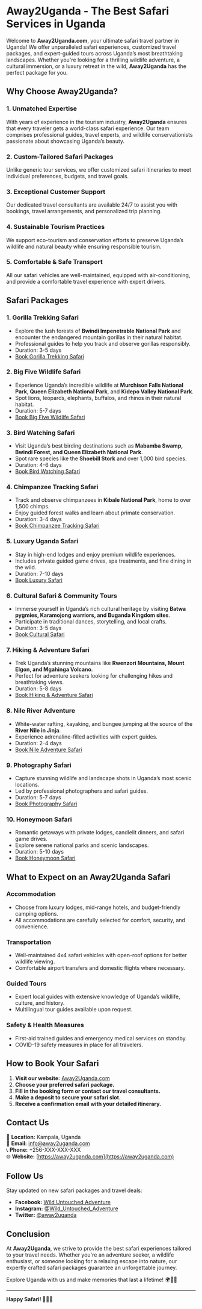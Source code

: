 # Away2Uganda - The Best Safari Services in Uganda

Welcome to **Away2Uganda.com**, your ultimate safari travel partner in Uganda! We offer unparalleled safari experiences, customized travel packages, and expert-guided tours across Uganda’s most breathtaking landscapes. Whether you're looking for a thrilling wildlife adventure, a cultural immersion, or a luxury retreat in the wild, **Away2Uganda** has the perfect package for you.

## Why Choose Away2Uganda?

### 1. Unmatched Expertise
With years of experience in the tourism industry, **Away2Uganda** ensures that every traveler gets a world-class safari experience. Our team comprises professional guides, travel experts, and wildlife conservationists passionate about showcasing Uganda’s beauty.

### 2. Custom-Tailored Safari Packages
Unlike generic tour services, we offer customized safari itineraries to meet individual preferences, budgets, and travel goals.

### 3. Exceptional Customer Support
Our dedicated travel consultants are available 24/7 to assist you with bookings, travel arrangements, and personalized trip planning.

### 4. Sustainable Tourism Practices
We support eco-tourism and conservation efforts to preserve Uganda’s wildlife and natural beauty while ensuring responsible tourism.

### 5. Comfortable & Safe Transport
All our safari vehicles are well-maintained, equipped with air-conditioning, and provide a comfortable travel experience with expert drivers.

## **Safari Packages**

### 1. **Gorilla Trekking Safari**
- Explore the lush forests of **Bwindi Impenetrable National Park** and encounter the endangered mountain gorillas in their natural habitat.
- Professional guides to help you track and observe gorillas responsibly.
- Duration: 3-5 days
- [Book Gorilla Trekking Safari](https://away2uganda.com/gorilla-trekking-safari)

### 2. **Big Five Wildlife Safari**
- Experience Uganda’s incredible wildlife at **Murchison Falls National Park**, **Queen Elizabeth National Park**, and **Kidepo Valley National Park**.
- Spot lions, leopards, elephants, buffalos, and rhinos in their natural habitat.
- Duration: 5-7 days
- [Book Big Five Wildlife Safari](https://away2uganda.com/big-five-safari)

### 3. **Bird Watching Safari**
- Visit Uganda’s best birding destinations such as **Mabamba Swamp, Bwindi Forest, and Queen Elizabeth National Park**.
- Spot rare species like the **Shoebill Stork** and over 1,000 bird species.
- Duration: 4-6 days
- [Book Bird Watching Safari](https://away2uganda.com/bird-watching-safari)

### 4. **Chimpanzee Tracking Safari**
- Track and observe chimpanzees in **Kibale National Park**, home to over 1,500 chimps.
- Enjoy guided forest walks and learn about primate conservation.
- Duration: 3-4 days
- [Book Chimpanzee Tracking Safari](https://away2uganda.com/chimpanzee-tracking)

### 5. **Luxury Uganda Safari**
- Stay in high-end lodges and enjoy premium wildlife experiences.
- Includes private guided game drives, spa treatments, and fine dining in the wild.
- Duration: 7-10 days
- [Book Luxury Safari](https://away2uganda.com/luxury-safari)

### 6. **Cultural Safari & Community Tours**
- Immerse yourself in Uganda’s rich cultural heritage by visiting **Batwa pygmies, Karamojong warriors, and Buganda Kingdom sites**.
- Participate in traditional dances, storytelling, and local crafts.
- Duration: 3-5 days
- [Book Cultural Safari](https://away2uganda.com/cultural-safari)

### 7. **Hiking & Adventure Safari**
- Trek Uganda’s stunning mountains like **Rwenzori Mountains, Mount Elgon, and Mgahinga Volcano**.
- Perfect for adventure seekers looking for challenging hikes and breathtaking views.
- Duration: 5-8 days
- [Book Hiking & Adventure Safari](https://away2uganda.com/hiking-adventure)

### 8. **Nile River Adventure**
- White-water rafting, kayaking, and bungee jumping at the source of the **River Nile in Jinja**.
- Experience adrenaline-filled activities with expert guides.
- Duration: 2-4 days
- [Book Nile Adventure Safari](https://away2uganda.com/nile-adventure)

### 9. **Photography Safari**
- Capture stunning wildlife and landscape shots in Uganda’s most scenic locations.
- Led by professional photographers and safari guides.
- Duration: 5-7 days
- [Book Photography Safari](https://away2uganda.com/photography-safari)

### 10. **Honeymoon Safari**
- Romantic getaways with private lodges, candlelit dinners, and safari game drives.
- Explore serene national parks and scenic landscapes.
- Duration: 5-10 days
- [Book Honeymoon Safari](https://away2uganda.com/contact)

## **What to Expect on an Away2Uganda Safari**

### **Accommodation**
- Choose from luxury lodges, mid-range hotels, and budget-friendly camping options.
- All accommodations are carefully selected for comfort, security, and convenience.

### **Transportation**
- Well-maintained 4x4 safari vehicles with open-roof options for better wildlife viewing.
- Comfortable airport transfers and domestic flights where necessary.

### **Guided Tours**
- Expert local guides with extensive knowledge of Uganda’s wildlife, culture, and history.
- Multilingual tour guides available upon request.

### **Safety & Health Measures**
- First-aid trained guides and emergency medical services on standby.
- COVID-19 safety measures in place for all travelers.

## **How to Book Your Safari**

1. **Visit our website:** [Away2Uganda.com](https://away2uganda.com)
2. **Choose your preferred safari package.**
3. **Fill in the booking form or contact our travel consultants.**
4. **Make a deposit to secure your safari slot.**
5. **Receive a confirmation email with your detailed itinerary.**

## **Contact Us**

📍 **Location:** Kampala, Uganda  
📧 **Email:** info@away2uganda.com  
📞 **Phone:** +256-XXX-XXX-XXX  
🌐 **Website:** [https://away2uganda.com](https://away2uganda.com)  

## **Follow Us**
Stay updated on new safari packages and travel deals:
- **Facebook:** [Wild Untouched Adventure](https://www.facebook.com/GorillaUG)
- **Instagram:** [@Wild_Untouched_Adventure](https://instagram.com/wild_untouched_adventure)
- **Twitter:** [@away2uganda](https://x.com/wilduntouchedUg)

## **Conclusion**

At **Away2Uganda**, we strive to provide the best safari experiences tailored to your travel needs. Whether you're an adventure seeker, a wildlife enthusiast, or someone looking for a relaxing escape into nature, our expertly crafted safari packages guarantee an unforgettable journey.

Explore Uganda with us and make memories that last a lifetime! 🌍🦁🌿

---
**Happy Safari! 🦓🐘🦍**

